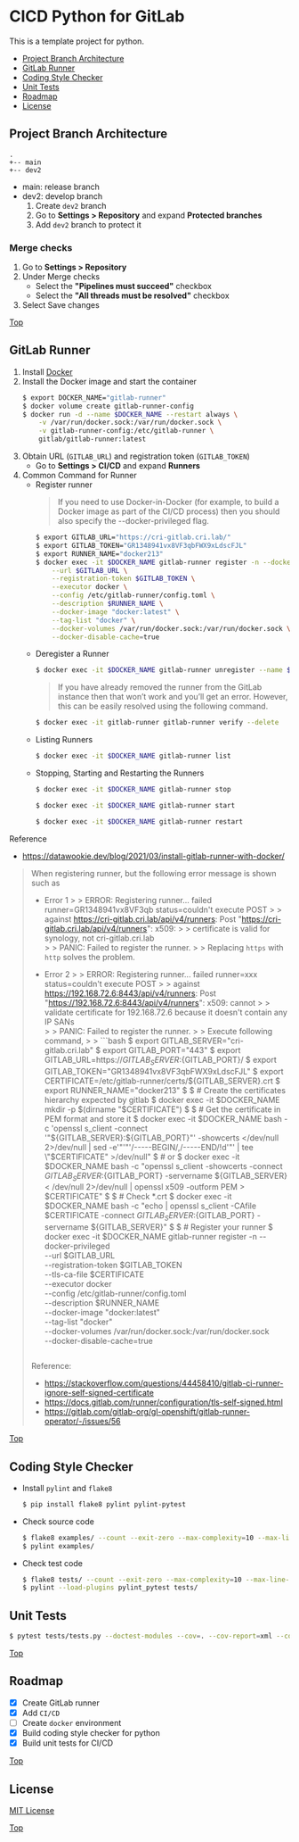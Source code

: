 # CICD Python for GitLab

This is a template project for python.

- [Project Branch Architecture](#project-branch-architecture)
- [GitLab Runner](#gitlab-runner)
- [Coding Style Checker](#coding-style-checker)
- [Unit Tests](#unit-tests)
- [Roadmap](#roadmap)
- [License](#license)

## Project Branch Architecture

```graph
.
+-- main
+-- dev2
```

- main: release branch
- dev2: develop branch
  1. Create `dev2` branch
  2. Go to **Settings > Repository** and expand **Protected branches**
  3. Add `dev2` branch to protect it

### Merge checks

1. Go to **Settings > Repository**
2. Under Merge checks
    - Select the **"Pipelines must succeed"** checkbox
    - Select the **"All threads must be resolved"** checkbox
3. Select Save changes

[Top](#cicd-python-for-gitlab)

## GitLab Runner

1. Install [Docker](https://docs.docker.com/engine/install/)
2. Install the Docker image and start the container
    ```bash
    $ export DOCKER_NAME="gitlab-runner"
    $ docker volume create gitlab-runner-config
    $ docker run -d --name $DOCKER_NAME --restart always \
        -v /var/run/docker.sock:/var/run/docker.sock \
        -v gitlab-runner-config:/etc/gitlab-runner \
        gitlab/gitlab-runner:latest
    ```
3. Obtain URL (`GITLAB_URL`) and registration token (`GITLAB_TOKEN`)
    - Go to **Settings > CI/CD** and expand **Runners**
4. Common Command for Runner
    - Register runner
      > If you need to use Docker-in-Docker (for example, to build a Docker image as part of the CI/CD process) then you
      should also specify the --docker-privileged flag.
      ```bash
      $ export GITLAB_URL="https://cri-gitlab.cri.lab/"
      $ export GITLAB_TOKEN="GR1348941vx8VF3qbFWX9xLdscFJL"
      $ export RUNNER_NAME="docker213"
      $ docker exec -it $DOCKER_NAME gitlab-runner register -n --docker-privileged \
          --url $GITLAB_URL \
          --registration-token $GITLAB_TOKEN \
          --executor docker \
          --config /etc/gitlab-runner/config.toml \
          --description $RUNNER_NAME \
          --docker-image "docker:latest" \
          --tag-list "docker" \
          --docker-volumes /var/run/docker.sock:/var/run/docker.sock \
          --docker-disable-cache=true 
      ```
    - Deregister a Runner
      ```bash
      $ docker exec -it $DOCKER_NAME gitlab-runner unregister --name $RUNNER_NAME
      ```
      > If you have already removed the runner from the GitLab instance then that won’t work and you’ll get an error.
      However, this can be easily resolved using the following command.
      ```bash
      $ docker exec -it gitlab-runner gitlab-runner verify --delete
      ```
    - Listing Runners
      ```bash
      $ docker exec -it $DOCKER_NAME gitlab-runner list
      ```
    - Stopping, Starting and Restarting the Runners
      ```bash
      $ docker exec -it $DOCKER_NAME gitlab-runner stop
      ```
      ```bash
      $ docker exec -it $DOCKER_NAME gitlab-runner start
      ```
      ```bash
      $ docker exec -it $DOCKER_NAME gitlab-runner restart
      ```

Reference

- https://datawookie.dev/blog/2021/03/install-gitlab-runner-with-docker/

> When registering runner, but the following error message is shown such as
>
> - Error 1
    >   > ERROR: Registering runner... failed runner=GR1348941vx8VF3qb status=couldn't execute POST
    > > against https://cri-gitlab.cri.lab/api/v4/runners: Post "https://cri-gitlab.cri.lab/api/v4/runners": x509:
    > > certificate is valid for synology, not cri-gitlab.cri.lab  
    > > PANIC: Failed to register the runner.
    >
    >   Replacing `https` with `http` solves the problem.
>
> - Error 2
    >   > ERROR: Registering runner... failed runner=xxx status=couldn't execute POST
    > > against https://192.168.72.6:8443/api/v4/runners: Post "https://192.168.72.6:8443/api/v4/runners": x509: cannot
    > > validate certificate for 192.168.72.6 because it doesn't contain any IP SANs  
    > > PANIC: Failed to register the runner.
    >
    >   Execute following command,
    >
    >   ```bash
>   $ export GITLAB_SERVER="cri-gitlab.cri.lab"
>   $ export GITLAB_PORT="443"
>   $ export GITLAB_URL=https://${GITLAB_SERVER}:${GITLAB_PORT}/
>   $ export GITLAB_TOKEN="GR1348941vx8VF3qbFWX9xLdscFJL"
>   $ export CERTIFICATE=/etc/gitlab-runner/certs/${GITLAB_SERVER}.crt
>   $ export RUNNER_NAME="docker213"
>   $ 
>   $ # Create the certificates hierarchy expected by gitlab
>   $ docker exec -it $DOCKER_NAME mkdir -p $(dirname "$CERTIFICATE")
>   $
>   $ # Get the certificate in PEM format and store it
>   $ docker exec -it $DOCKER_NAME bash -c 'openssl s_client -connect '"${GITLAB_SERVER}:${GITLAB_PORT}"' -showcerts </dev/null 2>/dev/null | sed -e'"'"'/-----BEGIN/,/-----END/!d'"' | tee \"$CERTIFICATE\" >/dev/null"
>   $ # or
>   $ docker exec -it $DOCKER_NAME bash -c "openssl s_client -showcerts -connect ${GITLAB_SERVER}:${GITLAB_PORT} -servername ${GITLAB_SERVER} < /dev/null 2>/dev/null | openssl x509 -outform PEM > $CERTIFICATE"
>   $ 
>   $ # Check *.crt
>   $ docker exec -it $DOCKER_NAME bash -c "echo | openssl s_client -CAfile $CERTIFICATE -connect ${GITLAB_SERVER}:${GITLAB_PORT} -servername ${GITLAB_SERVER}"
>   $
>   $ # Register your runner
>   $ docker exec -it $DOCKER_NAME gitlab-runner register -n --docker-privileged \
>         --url $GITLAB_URL \
>         --registration-token $GITLAB_TOKEN \
>         --tls-ca-file $CERTIFICATE \
>         --executor docker \
>         --config /etc/gitlab-runner/config.toml \
>         --description $RUNNER_NAME \
>         --docker-image "docker:latest" \
>         --tag-list "docker" \
>         --docker-volumes /var/run/docker.sock:/var/run/docker.sock \
>         --docker-disable-cache=true 
>   ```  
>
> Reference:
> - https://stackoverflow.com/questions/44458410/gitlab-ci-runner-ignore-self-signed-certificate
> - https://docs.gitlab.com/runner/configuration/tls-self-signed.html
> - https://gitlab.com/gitlab-org/gl-openshift/gitlab-runner-operator/-/issues/56
>

[Top](#cicd-python-for-gitlab)

## Coding Style Checker

- Install `pylint` and `flake8`
   ```bash
   $ pip install flake8 pylint pylint-pytest
   ``` 
- Check source code
   ```bash
   $ flake8 examples/ --count --exit-zero --max-complexity=10 --max-line-length=120 --statistics
   $ pylint examples/ 
   ``` 
- Check test code
   ```bash
   $ flake8 tests/ --count --exit-zero --max-complexity=10 --max-line-length=120 --statistics
   $ pylint --load-plugins pylint_pytest tests/
   ```

## Unit Tests

```bash
$ pytest tests/tests.py --doctest-modules --cov=. --cov-report=xml --cov-report=html
```

[Top](#cicd-python-for-gitlab)

## Roadmap

- [x] Create GitLab runner
- [x] Add `CI/CD`
- [ ] Create `docker` environment
- [x] Build coding style checker for python
- [x] Build unit tests for CI/CD

[Top](#cicd-python-for-gitlab)

## License

[MIT License](LICENSE)

[Top](#cicd-python-for-gitlab)